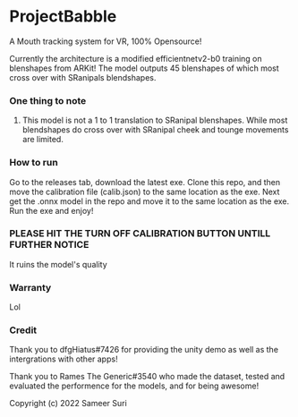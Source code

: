 # ProjectBabble
A Mouth tracking system for VR, 100% Opensource!

Currently the architecture is a modified efficientnetv2-b0 training on blenshapes from ARKit! The model outputs 45 blenshapes of which most cross over with SRanipals blendshapes.

### One thing to note
1. This model is not a 1 to 1 translation to SRanipal blenshapes. While most blendshapes do cross over with SRanipal cheek and tounge movements are limited.

### How to run
Go to the releases tab, download the latest exe. Clone this repo, and then move the calibration file (calib.json) to the same location as the exe. Next get the .onnx model in the repo and move it to the same location as the exe. Run the exe and enjoy!

### PLEASE HIT THE TURN OFF CALIBRATION BUTTON UNTILL FURTHER NOTICE
It ruins the model's quality 

### Warranty
Lol 

### Credit 

Thank you to dfgHiatus#7426 for providing the unity demo as well as the intergrations with other apps!

Thank you to Rames The Generic#3540 who made the dataset, tested and evaluated the performence for the models, and for being awesome!

Copyright (c) 2022 Sameer Suri
